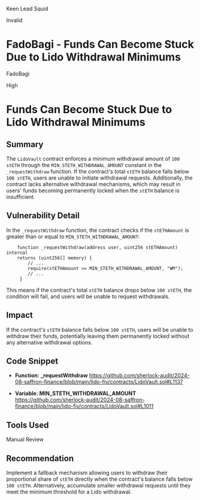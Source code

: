 Keen Lead Squid

Invalid

# FadoBagi - Funds Can Become Stuck Due to Lido Withdrawal Minimums

FadoBagi

High

# Funds Can Become Stuck Due to Lido Withdrawal Minimums

## Summary
The `LidoVault` contract enforces a minimum withdrawal amount of `100 stETH` through the `MIN_STETH_WITHDRAWAL_AMOUNT` constant in the `_requestWithdraw` function. If the contract's total `stETH` balance falls below `100 stETH`, users are unable to initiate withdrawal requests. Additionally, the contract lacks alternative withdrawal mechanisms, which may result in users' funds becoming permanently locked when the `stETH` balance is insufficient.

## Vulnerability Detail
In the `_requestWithdraw` function, the contract checks if the `stETHAmount` is greater than or equal to `MIN_STETH_WITHDRAWAL_AMOUNT`:

	    function _requestWithdraw(address user, uint256 stETHAmount) internal  
	    returns (uint256[] memory) {
			// ...
			require(stETHAmount >= MIN_STETH_WITHDRAWAL_AMOUNT, "WM");
			// ...
	     }

This means if the contract's total `stETH` balance drops below `100 stETH`, the condition will fail, and users will be unable to request withdrawals.

## Impact
If the contract's `stETH` balance falls below `100 stETH`, users will be unable to withdraw their funds, potentially leaving them permanently locked without any alternative withdrawal options.

## Code Snippet
- **Function: _requestWithdraw**
  https://github.com/sherlock-audit/2024-08-saffron-finance/blob/main/lido-fiv/contracts/LidoVault.sol#L1137

- **Variable: MIN_STETH_WITHDRAWAL_AMOUNT**
  https://github.com/sherlock-audit/2024-08-saffron-finance/blob/main/lido-fiv/contracts/LidoVault.sol#L1011

## Tools Used
Manual Review

## Recommendation
Implement a fallback mechanism allowing users to withdraw their proportional share of `stETH` directly when the contract's balance falls below `100 stETH`. Alternatively, accumulate smaller withdrawal requests until they meet the minimum threshold for a Lido withdrawal.